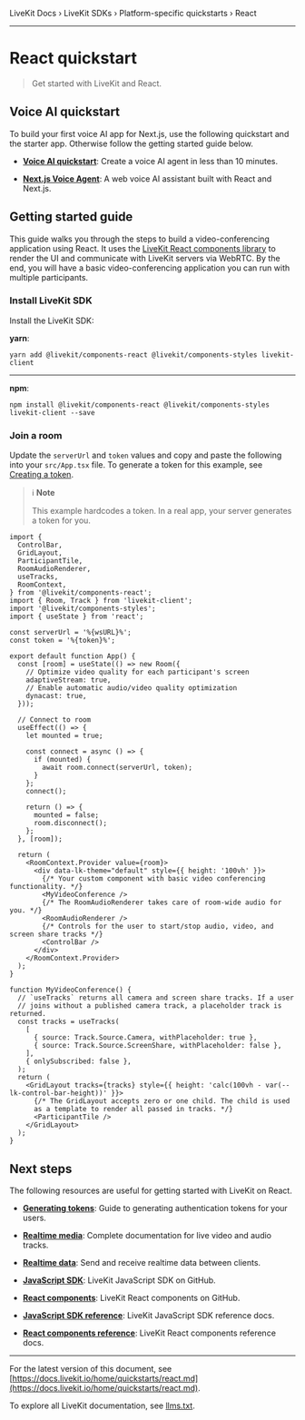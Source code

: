 LiveKit Docs › LiveKit SDKs › Platform-specific quickstarts › React

---

# React quickstart

> Get started with LiveKit and React.

## Voice AI quickstart

To build your first voice AI app for Next.js, use the following quickstart and the starter app. Otherwise follow the getting started guide below.

- **[Voice AI quickstart](https://docs.livekit.io/agents/start/voice-ai.md)**: Create a voice AI agent in less than 10 minutes.

- **[Next.js Voice Agent](https://github.com/livekit-examples/agent-starter-react)**: A web voice AI assistant built with React and Next.js.

## Getting started guide

This guide walks you through the steps to build a video-conferencing application using React. It uses the [LiveKit React components library](https://docs.livekit.io/reference/components/react.md) to render the UI and communicate with LiveKit servers via WebRTC. By the end, you will have a basic video-conferencing application you can run with multiple participants.

### Install LiveKit SDK

Install the LiveKit SDK:

**yarn**:

```shell
yarn add @livekit/components-react @livekit/components-styles livekit-client

```

---

**npm**:

```shell
npm install @livekit/components-react @livekit/components-styles livekit-client --save

```

### Join a room

Update the `serverUrl` and `token` values and copy and paste the following into your `src/App.tsx` file. To generate a token for this example, see [Creating a token](https://docs.livekit.io/home/get-started/authentication.md#creating-a-token).

> ℹ️ **Note**
> 
> This example hardcodes a token. In a real app, your server generates a token for you.

```tsx
import {
  ControlBar,
  GridLayout,
  ParticipantTile,
  RoomAudioRenderer,
  useTracks,
  RoomContext,
} from '@livekit/components-react';
import { Room, Track } from 'livekit-client';
import '@livekit/components-styles';
import { useState } from 'react';

const serverUrl = '%{wsURL}%';
const token = '%{token}%';

export default function App() {
  const [room] = useState(() => new Room({
    // Optimize video quality for each participant's screen
    adaptiveStream: true,
    // Enable automatic audio/video quality optimization
    dynacast: true,
  }));

  // Connect to room
  useEffect(() => {
    let mounted = true;
    
    const connect = async () => {
      if (mounted) {
        await room.connect(serverUrl, token);
      }
    };
    connect();

    return () => {
      mounted = false;
      room.disconnect();
    };
  }, [room]);

  return (
    <RoomContext.Provider value={room}>
      <div data-lk-theme="default" style={{ height: '100vh' }}>
        {/* Your custom component with basic video conferencing functionality. */}
        <MyVideoConference />
        {/* The RoomAudioRenderer takes care of room-wide audio for you. */}
        <RoomAudioRenderer />
        {/* Controls for the user to start/stop audio, video, and screen share tracks */}
        <ControlBar />
      </div>
    </RoomContext.Provider>
  );
}

function MyVideoConference() {
  // `useTracks` returns all camera and screen share tracks. If a user
  // joins without a published camera track, a placeholder track is returned.
  const tracks = useTracks(
    [
      { source: Track.Source.Camera, withPlaceholder: true },
      { source: Track.Source.ScreenShare, withPlaceholder: false },
    ],
    { onlySubscribed: false },
  );
  return (
    <GridLayout tracks={tracks} style={{ height: 'calc(100vh - var(--lk-control-bar-height))' }}>
      {/* The GridLayout accepts zero or one child. The child is used
      as a template to render all passed in tracks. */}
      <ParticipantTile />
    </GridLayout>
  );
}

```

## Next steps

The following resources are useful for getting started with LiveKit on React.

- **[Generating tokens](https://docs.livekit.io/home/server/generating-tokens.md)**: Guide to generating authentication tokens for your users.

- **[Realtime media](https://docs.livekit.io/home/client/tracks.md)**: Complete documentation for live video and audio tracks.

- **[Realtime data](https://docs.livekit.io/home/client/data.md)**: Send and receive realtime data between clients.

- **[JavaScript SDK](https://github.com/livekit/client-sdk-js)**: LiveKit JavaScript SDK on GitHub.

- **[React components](https://github.com/livekit/components-js)**: LiveKit React components on GitHub.

- **[JavaScript SDK reference](https://docs.livekit.io/reference/client-sdk-js.md)**: LiveKit JavaScript SDK reference docs.

- **[React components reference](https://docs.livekit.io/reference/components/react.md)**: LiveKit React components reference docs.

---


For the latest version of this document, see [https://docs.livekit.io/home/quickstarts/react.md](https://docs.livekit.io/home/quickstarts/react.md).

To explore all LiveKit documentation, see [llms.txt](https://docs.livekit.io/llms.txt).
